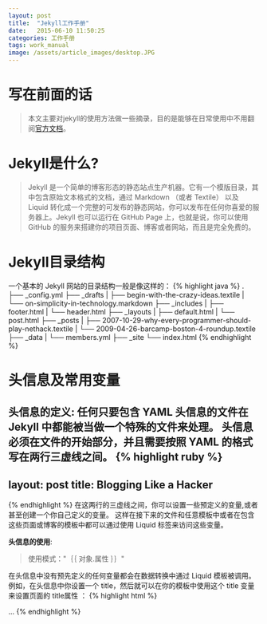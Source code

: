 ```yaml
---
layout: post
title:  "Jekyll工作手册"
date:   2015-06-10 11:50:25
categories: 工作手册
tags: work_manual
image: /assets/article_images/desktop.JPG
---
```

# 写在前面的话

> 本文主要对jekyll的使用方法做一些摘录，目的是能够在日常使用中不用翻阅[官方文档](http://jekyllrb.com/docs/home/)。

# Jekyll是什么? 

> Jekyll 是一个简单的博客形态的静态站点生产机器。它有一个模版目录，其中包含原始文本格式的文档，通过 Markdown （或者 Textile） 以及 Liquid 转化成一个完整的可发布的静态网站，你可以发布在任何你喜爱的服务器上。Jekyll 也可以运行在 GitHub Page 上，也就是说，你可以使用 GitHub 的服务来搭建你的项目页面、博客或者网站，而且是完全免费的。

# Jekyll目录结构

一个基本的 Jekyll 网站的目录结构一般是像这样的：
{% highlight java %}
.
├── _config.yml
├── _drafts
|   ├── begin-with-the-crazy-ideas.textile
|   └── on-simplicity-in-technology.markdown
├── _includes
|   ├── footer.html
|   └── header.html
├── _layouts
|   ├── default.html
|   └── post.html
├── _posts
|   ├── 2007-10-29-why-every-programmer-should-play-nethack.textile
|   └── 2009-04-26-barcamp-boston-4-roundup.textile
├── _data
|   └── members.yml
├── _site
└── index.html
{% endhighlight %}

# 头信息及常用变量

**头信息的定义**:
任何只要包含 YAML 头信息的文件在 Jekyll 中都能被当做一个特殊的文件来处理。
头信息必须在文件的开始部分，并且需要按照 YAML 的格式写在两行三虚线之间。
{% highlight ruby %}
---
layout: post
title: Blogging Like a Hacker
---
{% endhighlight %}
在这两行的三虚线之间，你可以设置一些预定义的变量,或者甚至创建一个你自己定义的变量。
这样在接下来的文件和任意模板中或者在包含这些页面或博客的模板中都可以通过使用 Liquid 标签来访问这些变量。


**头信息的使用**:
> 使用模式："｛｛ 对象.属性 ｝｝"

在头信息中没有预先定义的任何变量都会在数据转换中通过 Liquid 模板被调用。例如，在头信息中你设置一个 title，然后就可以在你的模板中使用这个 title 变量来设置页面的 title属性 ：
{% highlight html %}
<!DOCTYPE HTML>
<html>
  <head>
    <title>{{page.title}}</title>
  </head>
  <body>
    ...
{% endhighlight %}



